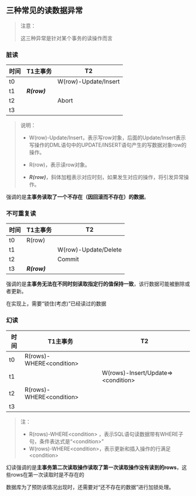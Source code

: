 ## 三种常见的读数据异常

> 注意：
>
> 这三种异常是针对某个事务的读操作而言

### 脏读

| 时间 | T1主事务     | T2                   |
| ---- | :----------- | -------------------- |
| t0   |              | W(row)-Update/Insert |
| t1   | ***R(row)*** |                      |
| t2   |              | Abort                |
| t3   |              |                      |

> 说明：
>
> - W(row)-Update/Insert，表示写row对象，后面的Update/Insert表示写操作的DML语句中的UPDATE/INSERT语句产生的写数据对象row的操作。
>
> - R(row)，表示读row对象。
>
> - ***R(row)***，斜体加粗表示对应时刻，如果发生对应的操作，将引发异常操作。

强调的是**主事务读取了一个不存在（因回滚而不存在）的数据**。

### 不可重复读

| 时间 | T1主事务     | T2                   |
| ---- | ------------ | -------------------- |
| t0   | R(row)       |                      |
| t1   |              | W(row)-Update/Delete |
| t2   |              | Commit               |
| t3   | ***R(row)*** |                      |

强调的是**主事务无法在不同时刻读取指定行的值保持一致**，该行数据可能被删除或者更新。

在实现上，需要“锁住(考虑)”已经读过的数据

### 幻读

| 时间 | T1主事务                   | T2                                   |
| ---- | -------------------------- | ------------------------------------ |
| t0   | R(rows)-WHERE\<condition\> |                                      |
| t1   |                            | W(rows)-Insert/Update=>\<condition\> |
| t2   | R(rows)-WHERE\<condition\> |                                      |
| t3   |                            |                                      |

> 注：
>
> - R(rows)-WHERE\<condition\> ，表示SQL语句读数据带有WHERE子句，条件表达式是“\<condition\>”
> - W(rows)-WHERE\<condition\>，表示更新和插入操作的行满足\<condition\>

幻读强调的是**主事务第二次读取操作读取了第一次读取操作没有读到的rows**，这些rows在第一次读取时是不存在的

数据库为了预防该情况出现时，还需要对“还不存在的数据”进行加锁处理。



